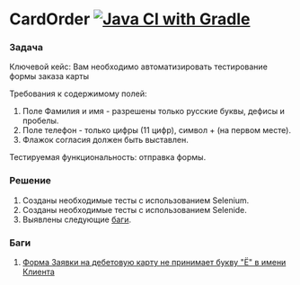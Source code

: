 # CardOrder [![Java CI with Gradle](https://github.com/aeontal/aqa-2.1/actions/workflows/gradle.yml/badge.svg)](https://github.com/aeontal/aqa-2.1/actions/workflows/gradle.yml)

### Задача

Ключевой кейс: Вам необходимо автоматизировать тестирование формы заказа карты

Требования к содержимому полей:

1. Поле Фамилия и имя - разрешены только русские буквы, дефисы и пробелы.
2. Поле телефон - только цифры (11 цифр), символ + (на первом месте).
3. Флажок согласия должен быть выставлен.

Тестируемая функциональность: отправка формы.

### Решение

1. Созданы необходимые тесты с использованием Selenium.
2. Созданы необходимые тесты с использованием Selenide.
3. Выявлены следующие [баги](https://github.com/aeontal/aqa-2.1/issues).

### Баги

1. [Форма Заявки на дебетовую карту не принимает букву "Ё" в имени Клиента ](https://github.com/aeontal/aqa-2.1/issues/1)
